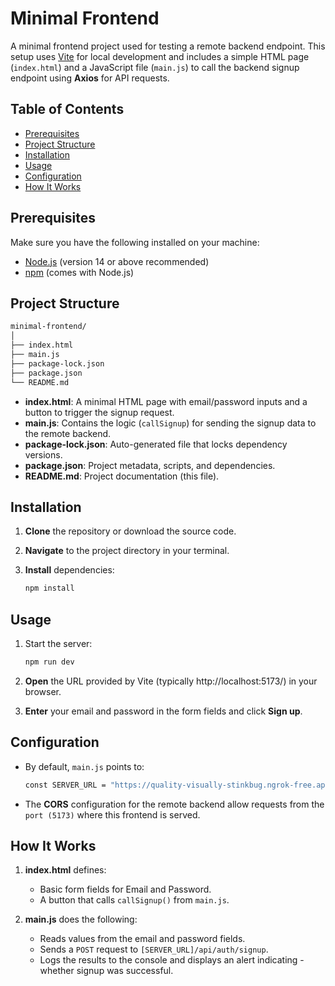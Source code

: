 # Minimal Frontend

A minimal frontend project used for testing a remote backend endpoint. This setup uses [Vite](https://vitejs.dev/) for local development and includes a simple HTML page (`index.html`) and a JavaScript file (`main.js`) to call the backend signup endpoint using **Axios** for API requests.

## Table of Contents

- [Prerequisites](#prerequisites)
- [Project Structure](#project-structure)
- [Installation](#installation)
- [Usage](#usage)
- [Configuration](#configuration)
- [How It Works](#how-it-works)

## Prerequisites

Make sure you have the following installed on your machine:

- [Node.js](https://nodejs.org/) (version 14 or above recommended)
- [npm](https://www.npmjs.com/) (comes with Node.js)

## Project Structure

```bash
minimal-frontend/
│
├── index.html
├── main.js
├── package-lock.json
├── package.json
└── README.md
```

- **index.html**: A minimal HTML page with email/password inputs and a button to trigger the signup request.
- **main.js**: Contains the logic (`callSignup`) for sending the signup data to the remote backend.
- **package-lock.json**: Auto-generated file that locks dependency versions.
- **package.json**: Project metadata, scripts, and dependencies.
- **README.md**: Project documentation (this file).

## Installation

1. **Clone** the repository or download the source code.
2. **Navigate** to the project directory in your terminal.
3. **Install** dependencies:

   ```bash
   npm install
   ```

## Usage

1. Start the server:

   ```bash
   npm run dev
   ```

2. **Open** the URL provided by Vite (typically http://localhost:5173/) in your browser.

3. **Enter** your email and password in the form fields and click **Sign up**.

## Configuration

- By default, `main.js` points to:

  ```bash
  const SERVER_URL = "https://quality-visually-stinkbug.ngrok-free.app";
  ```

- The **CORS** configuration for the remote backend allow requests from the `port (5173)` where this frontend is served.

## How It Works

1. **index.html** defines:

   - Basic form fields for Email and Password.
   - A button that calls `callSignup()` from `main.js`.

2. **main.js** does the following:
   - Reads values from the email and password fields.
   - Sends a `POST` request to `[SERVER_URL]/api/auth/signup`.
   - Logs the results to the console and displays an alert indicating -whether signup was successful.
